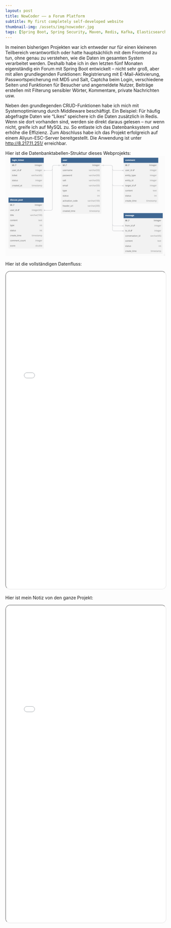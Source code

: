 ```yaml
---
layout: post
title: NowCoder —— a Forum Platform
subtitle: My first completely self-developed website
thumbnail-img: /assets/img/nowcoder.jpg
tags: [Spring Boot, Spring Security, Maven, Redis, Kafka, Elasticsearch, MySQL, thymeleaf, kaptcha, Spring Email, Quartz, Caffeine, Spring Boot Actuator, Independent Developer, Fullstack, Webdevelopment]
---
```


In meinen bisherigen Projekten war ich entweder nur für einen kleineren Teilbereich verantwortlich oder hatte hauptsächlich mit dem Frontend zu tun, ohne genau zu verstehen, wie die Daten im gesamten System verarbeitet werden. Deshalb habe ich in den letzten fünf Monaten eigenständig ein Forum mit Spring Boot entwickelt – nicht sehr groß, aber mit allen grundlegenden Funktionen: Registrierung mit E-Mail-Aktivierung, Passwortspeicherung mit MD5 und Salt, Captcha beim Login, verschiedene Seiten und Funktionen für Besucher und angemeldete Nutzer, Beiträge erstellen mit Filterung sensibler Wörter, Kommentare, private Nachrichten usw.

Neben den grundlegenden CRUD-Funktionen habe ich mich mit Systemoptimierung durch Middleware beschäftigt. Ein Beispiel: Für häufig abgefragte Daten wie “Likes“ speichere ich die Daten zusätzlich in Redis. Wenn sie dort vorhanden sind, werden sie direkt daraus gelesen – nur wenn nicht, greife ich auf MySQL zu. So entlaste ich das Datenbanksystem und erhöhe die Effizienz. Zum Abschluss habe ich das Projekt erfolgreich auf einem Aliyun-ESC-Server bereitgestellt. Die Anwendung ist unter http://8.217.11.251/ erreichbar. 

Hier ist die Datenbanktabellen-Struktur dieses Webprojekts:
![Tables in MySQL Databse](/assets/img/db.jpg)

Hier ist die vollständigen Datenfluss:  
<iframe 
  src="/assets/pdf/nowcoder-Datenfluss.pdf" 
  width="100%" 
  height="1000px" 
  style="border-radius: 15px;">
</iframe>

Hier ist mein Notiz von den ganze Projekt:
<iframe 
  src="/assets/pdf/nowcoder-Note2.0.pdf" 
  width="100%" 
  height="1000px" 
  style="border-radius: 15px;">
</iframe>
